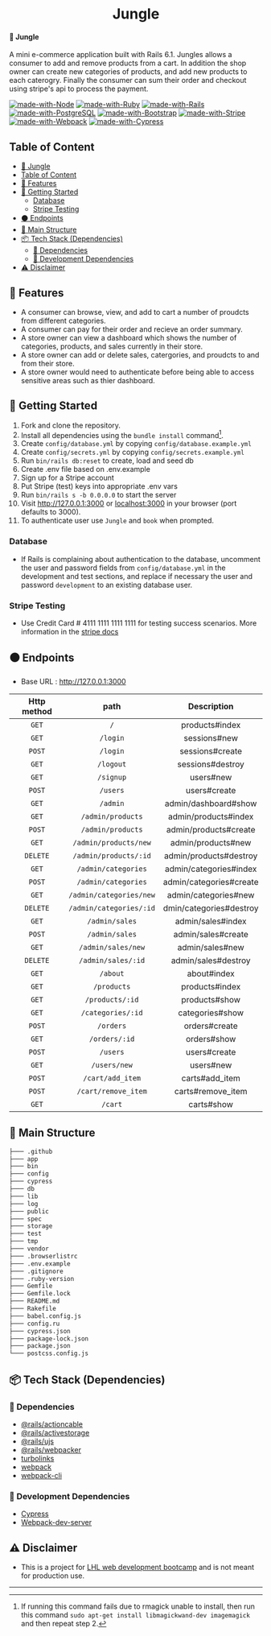 <h1 align="center">Jungle</h1>

#### 🔗 Jungle
A mini e-commerce application built with Rails 6.1. Jungles allows a consumer to add and remove products from a cart. In addition the shop owner can create new categories of products, and add new products to each caterogry. Finally the consumer can sum their order and checkout using stripe's api to process the payment.

[![made-with-Node](https://img.shields.io/badge/Made%20with-Node.js%20-success)](https://nodejs.org/en/)
[![made-with-Ruby](https://img.shields.io/badge/Made%20with-Ruby%20-red)](https://www.ruby-lang.org/en/)
[![made-with-Rails](https://img.shields.io/badge/Made%20with-Rails%20-red)](https://rubyonrails.org/)
[![made-with-PostgreSQL](https://img.shields.io/badge/Made%20with-PostgreSQL%20-blue)](https://www.postgresql.org/)
[![made-with-Bootstrap](https://img.shields.io/badge/Made%20with-Bootstrap%20-purple)](https://getbootstrap.com/docs/5.0/getting-started/introduction/)
[![made-with-Stripe](https://img.shields.io/badge/Made%20with-Stripe%20-success)](https://stripe.com/docs/api)
[![made-with-Webpack](https://img.shields.io/badge/Made%20with-Webpack%20-success)](https://webpack.js.org/)
[![made-with-Cypress](https://img.shields.io/badge/Made%20with-Cypress%20-success)](https://www.cypress.io/)

## Table of Content
- [🔗 Jungle](#-jungle)
- [Table of Content](#table-of-content)
- [🌟 Features](#-features)
- [🚀 Getting Started](#-getting-started)
  - [Database](#database) 
  - [Stripe Testing](#stripe-testing)
- [⚫ Endpoints](#-endpoints)
- [🧱 Main Structure](#-main-structure)
- [📦 Tech Stack (Dependencies)](#-tech-stack-dependencies)
  - [🔨 Dependencies](#-Dependencies)
  - [🧰 Development Dependencies](#-development-dependencies)
- [⚠️ Disclaimer](#️-disclaimer)

## 🌟 Features
- A consumer can browse, view, and add to cart a number of proudcts from different categories.
- A consumer can pay for their order and recieve an order summary.
- A store owner can view a dashboard which shows the number of categories, products, and sales currently in their store.
- A store owner can add or delete sales, catergories, and proudcts to and from their store.
- A store owner would need to authenticate before being able to access sensitive areas such as thier dashboard.
 
## 🚀 Getting Started
1. Fork and clone the repository.
2. Install all dependencies using the `bundle install` command[^1].
3. Create `config/database.yml` by copying `config/database.example.yml`
4. Create `config/secrets.yml` by copying `config/secrets.example.yml`
5. Run `bin/rails db:reset` to create, load and seed db
6. Create .env file based on .env.example
7. Sign up for a Stripe account
8. Put Stripe (test) keys into appropriate .env vars
9. Run `bin/rails s -b 0.0.0.0` to start the server
10. Visit http://127.0.0.1:3000 or [localhost:3000](http://localhost:3000) in your browser (port defaults to 3000).
11. To authenticate user use `Jungle` and `book` when prompted.

### Database

  - If Rails is complaining about authentication to the database, uncomment the user and password fields from `config/database.yml` in the development and test sections, and replace if necessary the user and password `development` to an existing database user.

### Stripe Testing

  - Use Credit Card # 4111 1111 1111 1111 for testing success scenarios. More information in the [stripe docs](https://stripe.com/docs/testing#cards)

## ⚫ Endpoints
- Base URL : http://127.0.0.1:3000

| <b> Http method </b> | path                             | Description                                    |
| :------------------: | :------------------------------: | :---------------------------------------------:|
| `GET`                | `/`                              | products#index                                 |
| `GET`                | `/login`                         | sessions#new                                   |
| `POST`               | `/login`                         | sessions#create                                |
| `GET`                | `/logout`                        | sessions#destroy                               |
| `GET`                | `/signup`                        | users#new                                      |
| `POST`               | `/users`                         | users#create                                   |
| `GET`                | `/admin`                         | admin/dashboard#show                           |
| `GET`                | `/admin/products`                | admin/products#index                           |
| `POST`               | `/admin/products`                | admin/products#create                          |
| `GET`                | `/admin/products/new`            | admin/products#new                             |
| `DELETE`             | `/admin/products/:id`            | admin/products#destroy                         |
| `GET`                | `/admin/categories`              | admin/categories#index                         |
| `POST`               | `/admin/categories`              | admin/categories#create                        |
| `GET`                | `/admin/categories/new`          | admin/categories#new                           |
| `DELETE`             | `/admin/categories/:id`          | dmin/categories#destroy                        |
| `GET`                | `/admin/sales`                   | admin/sales#index                              |
| `POST`               | `/admin/sales`                   | admin/sales#create                             |
| `GET`                | `/admin/sales/new`               | admin/sales#new                                |
| `DELETE`             | `/admin/sales/:id`               | admin/sales#destroy                            |
| `GET`                | `/about`                         | about#index                                    |
| `GET`                | `/products`                      | products#index                                 |
| `GET`                | `/products/:id`                  | products#show                                  |
| `GET`                | `/categories/:id`                | categories#show                                |
| `POST`               | `/orders`                        | orders#create                                  |
| `GET`                | `/orders/:id`                    | orders#show                                    |
| `POST`               | `/users`                         | users#create                                   |
| `GET`                | `/users/new`                     | users#new                                      |
| `POST`               | `/cart/add_item`                 | carts#add_item                                 |
| `POST`               | `/cart/remove_item`              | carts#remove_item                              |
| `GET`                | `/cart`                          | carts#show                                     |

## 🧱 Main Structure
```sh
├─── .github               
├─── app            
├─── bin             
├─── config              
├─── cypress             
├─── db
├─── lib
├─── log
├─── public
├─── spec
├─── storage
├─── test
├─── tmp
├─── vendor
├─── .browserlistrc
├─── .env.example
├─── .gitignore
├─── .ruby-version
├─── Gemfile
├─── Gemfile.lock
├─── README.md
├─── Rakefile
├─── babel.config.js
├─── config.ru
├─── cypress.json
├─── package-lock.json
├─── package.json
└─── postcss.config.js
```

## 📦 Tech Stack (Dependencies)

### 🔨 Dependencies
- [@rails/actioncable](https://www.npmjs.com/package/@rails/actioncable/v/6.0.0)
- [@rails/activestorage](https://www.npmjs.com/package/@rails/activestorage/v/6.0.0)
- [@rails/ujs](https://www.npmjs.com/package/@rails/ujs/v/6.0.0)
- [@rails/webpacker](https://www.npmjs.com/package/@rails/webpacker/v/5.4.0)
- [turbolinks](https://www.npmjs.com/package/turbolinks/v/5.2.0)
- [webpack](https://www.npmjs.com/package/webpack/v/4.46.0)
- [webpack-cli](https://www.npmjs.com/package/webpack-cli/v/3.3.12)

### 🧰 Development Dependencies
- [Cypress](https://www.npmjs.com/package/cypress/v/9.7.0)
- [Webpack-dev-server](https://www.npmjs.com/package/webpack-dev-server/v/3.11.2)

## ⚠️ Disclaimer
- This is a project for [LHL web development bootcamp](https://www.lighthouselabs.ca/) and is not meant for production use.

---
[^1]: If running this command fails due to rmagick unable to install, then run this command `sudo apt-get install libmagickwand-dev imagemagick` and then repeat step 2.
